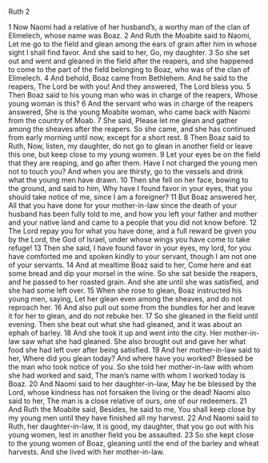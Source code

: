 Ruth 2

1	Now Naomi had a relative of her husband’s, a worthy man of the clan of Elimelech, whose name was Boaz.
2	And Ruth the Moabite said to Naomi, Let me go to the field and glean among the ears of grain after him in whose sight I shall find favor. And she said to her, Go, my daughter.
3	So she set out and went and gleaned in the field after the reapers, and she happened to come to the part of the field belonging to Boaz, who was of the clan of Elimelech.
4	And behold, Boaz came from Bethlehem. And he said to the reapers, The Lord be with you! And they answered, The Lord bless you.
5	Then Boaz said to his young man who was in charge of the reapers, Whose young woman is this?
6	And the servant who was in charge of the reapers answered, She is the young Moabite woman, who came back with Naomi from the country of Moab.
7	She said, Please let me glean and gather among the sheaves after the reapers. So she came, and she has continued from early morning until now, except for a short rest.
8	Then Boaz said to Ruth, Now, listen, my daughter, do not go to glean in another field or leave this one, but keep close to my young women.
9	Let your eyes be on the field that they are reaping, and go after them. Have I not charged the young men not to touch you? And when you are thirsty, go to the vessels and drink what the young men have drawn.
10	Then she fell on her face, bowing to the ground, and said to him, Why have I found favor in your eyes, that you should take notice of me, since I am a foreigner?
11	But Boaz answered her, All that you have done for your mother-in-law since the death of your husband has been fully told to me, and how you left your father and mother and your native land and came to a people that you did not know before.
12	The Lord repay you for what you have done, and a full reward be given you by the Lord, the God of Israel, under whose wings you have come to take refuge!
13	Then she said, I have found favor in your eyes, my lord, for you have comforted me and spoken kindly to your servant, though I am not one of your servants.
14	And at mealtime Boaz said to her, Come here and eat some bread and dip your morsel in the wine. So she sat beside the reapers, and he passed to her roasted grain. And she ate until she was satisfied, and she had some left over.
15	When she rose to glean, Boaz instructed his young men, saying, Let her glean even among the sheaves, and do not reproach her.
16	And also pull out some from the bundles for her and leave it for her to glean, and do not rebuke her.
17	So she gleaned in the field until evening. Then she beat out what she had gleaned, and it was about an ephah of barley.
18	And she took it up and went into the city. Her mother-in-law saw what she had gleaned. She also brought out and gave her what food she had left over after being satisfied.
19	And her mother-in-law said to her, Where did you glean today? And where have you worked? Blessed be the man who took notice of you. So she told her mother-in-law with whom she had worked and said, The man’s name with whom I worked today is Boaz.
20	And Naomi said to her daughter-in-law, May he be blessed by the Lord, whose kindness has not forsaken the living or the dead! Naomi also said to her, The man is a close relative of ours, one of our redeemers.
21	And Ruth the Moabite said, Besides, he said to me, You shall keep close by my young men until they have finished all my harvest.
22	And Naomi said to Ruth, her daughter-in-law, It is good, my daughter, that you go out with his young women, lest in another field you be assaulted.
23	So she kept close to the young women of Boaz, gleaning until the end of the barley and wheat harvests. And she lived with her mother-in-law.

